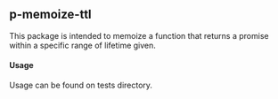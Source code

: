 ## p-memoize-ttl

This package is intended to memoize a function that returns a promise within a specific range of lifetime given.

#### Usage

Usage can be found on tests directory.
